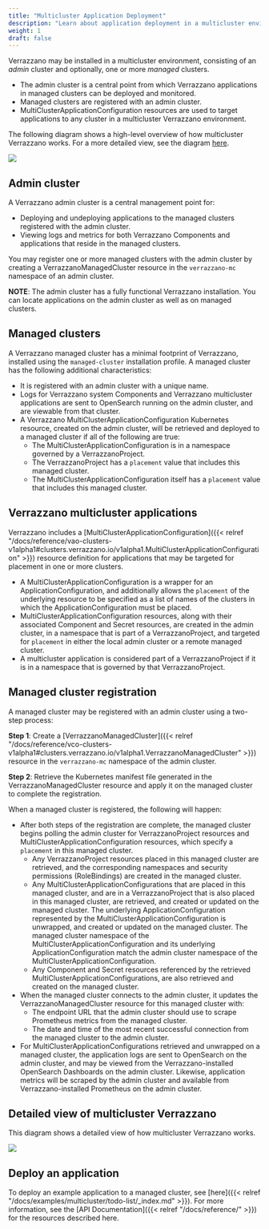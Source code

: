 ```yaml
---
title: "Multicluster Application Deployment"
description: "Learn about application deployment in a multicluster environment"
weight: 1
draft: false
---
```


Verrazzano may be installed in a multicluster environment, consisting of an _admin_ cluster and optionally, one or more
_managed_ clusters.
- The admin cluster is a central point from which Verrazzano applications in managed clusters can be deployed and monitored.
- Managed clusters are registered with an admin cluster.
- MultiClusterApplicationConfiguration resources are used to target applications to any cluster in a multicluster Verrazzano environment.

The following diagram shows a high-level overview of how multicluster Verrazzano works. For a more
detailed view, see the diagram [here](#detailed-view-of-multicluster-verrazzano).

![](/docs/images/multicluster/MCConceptsHighLevel.png)

## Admin cluster
A Verrazzano admin cluster is a central management point for:
- Deploying and undeploying applications to the managed clusters registered with the admin cluster.
- Viewing logs and metrics for both Verrazzano Components and applications that reside in the managed clusters.

You may register one or more managed clusters with the admin cluster by creating a VerrazzanoManagedCluster
resource in the `verrazzano-mc` namespace of an admin cluster.

**NOTE**: The admin cluster has a fully functional Verrazzano installation. You can locate applications on the admin
cluster as well as on managed clusters.

## Managed clusters
A Verrazzano managed cluster has a minimal footprint of Verrazzano, installed using the `managed-cluster`
installation profile. A managed cluster has the following additional characteristics:
- It is registered with an admin cluster with a unique name.
- Logs for Verrazzano system Components and Verrazzano multicluster applications are sent to
  OpenSearch running on the admin cluster, and are viewable from that cluster.
- A Verrazzano MultiClusterApplicationConfiguration Kubernetes resource, created on the admin cluster, will be retrieved and deployed to a
  managed cluster if all of the following are true:
    - The MultiClusterApplicationConfiguration is in a namespace governed by a VerrazzanoProject.
    - The VerrazzanoProject has a `placement` value that includes this managed cluster.
    - The MultiClusterApplicationConfiguration itself has a `placement` value that includes this managed cluster.

## Verrazzano multicluster applications

Verrazzano includes a [MultiClusterApplicationConfiguration]({{< relref "/docs/reference/vao-clusters-v1alpha1#clusters.verrazzano.io/v1alpha1.MultiClusterApplicationConfiguration" >}})
resource definition for applications that may be targeted for placement in one or more clusters.

- A MultiClusterApplicationConfiguration is a wrapper for an ApplicationConfiguration, and additionally allows the
  `placement` of the underlying resource to be specified as a list of names of the clusters in which the
  ApplicationConfiguration must be placed.
- MultiClusterApplicationConfiguration resources, along with their associated Component and Secret resources, are
  created in the admin cluster, in a namespace that is part of a VerrazzanoProject, and targeted for `placement`
  in either the local admin cluster or a remote managed cluster.
- A multicluster application is considered part of a VerrazzanoProject if it is in a namespace that is governed
  by that VerrazzanoProject.

## Managed cluster registration
A managed cluster may be registered with an admin cluster using a two-step process:

**Step 1**: Create a [VerrazzanoManagedCluster]({{< relref "/docs/reference/vco-clusters-v1alpha1#clusters.verrazzano.io/v1alpha1.VerrazzanoManagedCluster" >}}) resource in the `verrazzano-mc` namespace of the admin cluster.

**Step 2**: Retrieve the Kubernetes manifest file generated in the VerrazzanoManagedCluster resource and apply it on
the managed cluster to complete the registration.

When a managed cluster is registered, the following will happen:

- After both steps of the registration are complete, the managed cluster begins polling the admin cluster for
  VerrazzanoProject resources and MultiClusterApplicationConfiguration resources, which specify a `placement` in this managed cluster.
    - Any VerrazzanoProject resources placed in this managed cluster are retrieved, and the corresponding namespaces
       and security permissions (RoleBindings) are created in the managed cluster.
    - Any MultiClusterApplicationConfigurations that are placed in this managed cluster, and are in a VerrazzanoProject that is
      also placed in this managed cluster, are retrieved, and created or updated on the managed cluster. The
      underlying ApplicationConfiguration represented by the MultiClusterApplicationConfiguration is unwrapped, and created or updated on the managed
      cluster. The managed cluster namespace of the MultiClusterApplicationConfiguration and its underlying ApplicationConfiguration match
      the admin cluster namespace of the MultiClusterApplicationConfiguration.
    - Any Component and Secret resources referenced by the retrieved MultiClusterApplicationConfigurations, are also retrieved and created on the managed cluster.
- When the managed cluster connects to the admin cluster, it updates the VerrazzanoManagedCluster resource for this
  managed cluster with:
  - The endpoint URL that the admin cluster should use to scrape Prometheus metrics from the managed cluster.
  - The date and time of the most recent successful connection from the managed cluster to the admin cluster.
- For MultiClusterApplicationConfigurations retrieved and unwrapped on a managed cluster, the application logs are
  sent to OpenSearch on the admin cluster, and may be viewed from the Verrazzano-installed OpenSearch Dashboards on the
  admin cluster. Likewise, application metrics will be scraped by the admin cluster and available from
  Verrazzano-installed Prometheus on the admin cluster.

## Detailed view of multicluster Verrazzano

This diagram shows a detailed view of how multicluster Verrazzano works.

![](/docs/images/multicluster/MCConcepts.png)

## Deploy an application

To deploy an example application to a managed cluster, see [here]({{< relref "/docs/examples/multicluster/todo-list/_index.md" >}}).
For more information, see the [API Documentation]({{< relref "/docs/reference/" >}}) for the resources described here.
